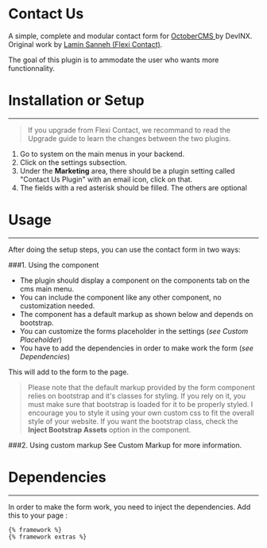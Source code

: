 # Contact Us
A simple, complete and modular contact form for [OctoberCMS
](https://octobercms.com) by DevINX. Original work by [Lamin Sanneh (Flexi Contact)](https://github.com/LaminSanneh/Octobercms-Flexi-Contact-Plugin).

The goal of this plugin is to ammodate the user who wants more functionnality.

# Installation or Setup
---

> If you upgrade from Flexi Contact, we recommand to read the Upgrade guide to learn the changes between the two plugins.

1. Go to system on the main menus in your backend.
2. Click on the settings subsection.
3. Under the **Marketing** area, there should be a plugin setting called "Contact Us Plugin" with an email icon, click on that.
4. The fields with a red asterisk should be filled. The others are optional

# Usage
---
After doing the setup steps, you can use the contact form in two ways:

###1. Using the component
- The plugin should display a component on the components tab on the cms main menu.
- You can include the component like any other component, no customization needed.
- The component has a default markup as shown below and depends on bootstrap.
- You can customize the forms placeholder in the settings (_see Custom Placeholder_)
- You have to add the dependencies in order to make work the form (_see Dependencies_)

This will add to the form to the page.

> Please note that the default markup provided by the form component relies on bootstrap and it's classes for styling. If you rely on it, you must make sure that bootstrap is loaded for it to be properly styled. I encourage you to style it using your own custom css to fit the overall style of your website. If you want the bootstrap class, check the **Inject Bootstrap Assets** option in the component.

###2. Using custom markup
See Custom Markup for more information.

# Dependencies
---
In order to make the form work, you need to inject the dependencies. Add this to your page :
```
{% framework %}
{% framework extras %}
```
